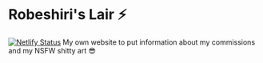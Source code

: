 # Robeshiri's Lair ⚡
[![Netlify Status](https://api.netlify.com/api/v1/badges/8a76d977-a8ad-40c8-a8b3-1b7ec995e20c/deploy-status)](https://app.netlify.com/sites/robeshirislair/deploys)
My own website to put information about my commissions and my NSFW shitty art 😎